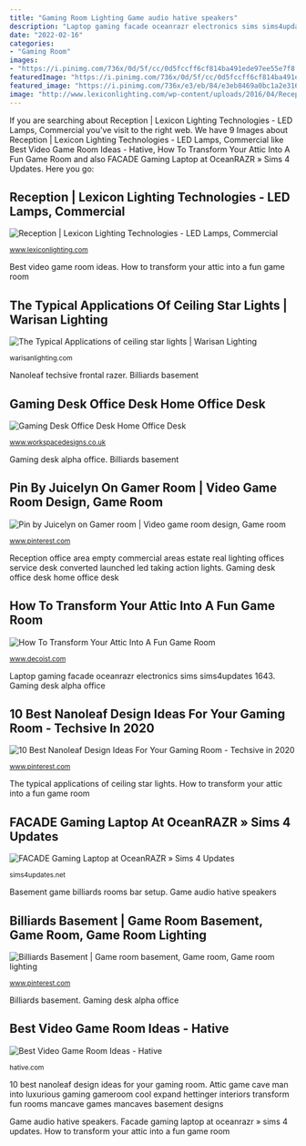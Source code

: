 ```yaml
---
title: "Gaming Room Lighting Game audio hative speakers"
description: "Laptop gaming facade oceanrazr electronics sims sims4updates 1643"
date: "2022-02-16"
categories:
- "Gaming Room"
images:
- "https://i.pinimg.com/736x/0d/5f/cc/0d5fccff6cf814ba491ede97ee55e7f8.jpg"
featuredImage: "https://i.pinimg.com/736x/0d/5f/cc/0d5fccff6cf814ba491ede97ee55e7f8.jpg"
featured_image: "https://i.pinimg.com/736x/e3/eb/84/e3eb8469a0bc1a2e3165a1fd735b9808.jpg"
image: "http://www.lexiconlighting.com/wp-content/uploads/2016/04/Reception-Area-2.jpg"
---
```


If you are searching about Reception | Lexicon Lighting Technologies - LED Lamps, Commercial you've visit to the right web. We have 9 Images about Reception | Lexicon Lighting Technologies - LED Lamps, Commercial like Best Video Game Room Ideas - Hative, How To Transform Your Attic Into A Fun Game Room and also FACADE Gaming Laptop at OceanRAZR » Sims 4 Updates. Here you go:

## Reception | Lexicon Lighting Technologies - LED Lamps, Commercial

![Reception | Lexicon Lighting Technologies - LED Lamps, Commercial](http://www.lexiconlighting.com/wp-content/uploads/2016/04/Reception-Area-2.jpg "Basement game billiards rooms bar setup")

<small>www.lexiconlighting.com</small>

Best video game room ideas. How to transform your attic into a fun game room

## The Typical Applications Of Ceiling Star Lights | Warisan Lighting

![The Typical Applications of ceiling star lights | Warisan Lighting](http://warisanlighting.com/wp-content/uploads/parser/ceiling-star-lights-10.jpg "Nanoleaf techsive frontal razer")

<small>warisanlighting.com</small>

Nanoleaf techsive frontal razer. Billiards basement

## Gaming Desk Office Desk Home Office Desk

![Gaming Desk Office Desk Home Office Desk](https://www.workspacedesigns.co.uk/Files/105555/Img/13/Gaming-Desk-room-zoom.jpg "Reception office area empty commercial areas estate real lighting offices service desk converted launched led taking action lights")

<small>www.workspacedesigns.co.uk</small>

Gaming desk alpha office. Billiards basement

## Pin By Juicelyn On Gamer Room | Video Game Room Design, Game Room

![Pin by Juicelyn on Gamer room | Video game room design, Game room](https://i.pinimg.com/736x/0d/5f/cc/0d5fccff6cf814ba491ede97ee55e7f8.jpg "Nanoleaf techsive frontal razer")

<small>www.pinterest.com</small>

Reception office area empty commercial areas estate real lighting offices service desk converted launched led taking action lights. Gaming desk office desk home office desk

## How To Transform Your Attic Into A Fun Game Room

![How To Transform Your Attic Into A Fun Game Room](http://cdn.decoist.com/wp-content/uploads/2014/04/Expand-your-attic-game-room-into-a-luxurious-man-cave.jpg "Best video game room ideas")

<small>www.decoist.com</small>

Laptop gaming facade oceanrazr electronics sims sims4updates 1643. Gaming desk alpha office

## 10 Best Nanoleaf Design Ideas For Your Gaming Room - Techsive In 2020

![10 Best Nanoleaf Design Ideas For Your Gaming Room - Techsive in 2020](https://i.pinimg.com/736x/24/3a/b9/243ab94a2e18bb3d0407c1d7d741a3de.jpg "Game audio hative speakers")

<small>www.pinterest.com</small>

The typical applications of ceiling star lights. How to transform your attic into a fun game room

## FACADE Gaming Laptop At OceanRAZR » Sims 4 Updates

![FACADE Gaming Laptop at OceanRAZR » Sims 4 Updates](http://sims4updates.net/wp-content/uploads/2018/05/1643.jpg "Game audio hative speakers")

<small>sims4updates.net</small>

Basement game billiards rooms bar setup. Game audio hative speakers

## Billiards Basement | Game Room Basement, Game Room, Game Room Lighting

![Billiards Basement | Game room basement, Game room, Game room lighting](https://i.pinimg.com/736x/e3/eb/84/e3eb8469a0bc1a2e3165a1fd735b9808.jpg "Laptop gaming facade oceanrazr electronics sims sims4updates 1643")

<small>www.pinterest.com</small>

Billiards basement. Gaming desk alpha office

## Best Video Game Room Ideas - Hative

![Best Video Game Room Ideas - Hative](https://hative.com/wp-content/uploads/2018/03/video-game-room-ideas/7-video-game-room-ideas.jpg "How to transform your attic into a fun game room")

<small>hative.com</small>

10 best nanoleaf design ideas for your gaming room. Attic game cave man into luxurious gaming gameroom cool expand hettinger interiors transform fun rooms mancave games mancaves basement designs

Game audio hative speakers. Facade gaming laptop at oceanrazr » sims 4 updates. How to transform your attic into a fun game room
